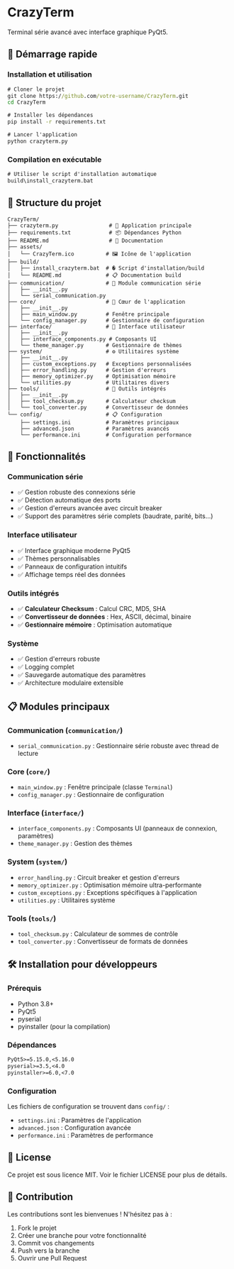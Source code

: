 # CrazyTerm

Terminal série avancé avec interface graphique PyQt5.

## 🚀 Démarrage rapide

### Installation et utilisation
```cmd
# Cloner le projet
git clone https://github.com/votre-username/CrazyTerm.git
cd CrazyTerm

# Installer les dépendances
pip install -r requirements.txt

# Lancer l'application
python crazyterm.py
```

### Compilation en exécutable
```cmd
# Utiliser le script d'installation automatique
build\install_crazyterm.bat
```

## 📁 Structure du projet

```
CrazyTerm/
├── crazyterm.py                # 🎯 Application principale
├── requirements.txt            # 📦 Dépendances Python
├── README.md                   # 📖 Documentation
├── assets/
│   └── CrazyTerm.ico          # 🖼️ Icône de l'application
├── build/
│   ├── install_crazyterm.bat  # �️ Script d'installation/build
│   └── README.md              # 📋 Documentation build
├── communication/             # 📡 Module communication série
│   ├── __init__.py
│   └── serial_communication.py
├── core/                      # 🧠 Cœur de l'application
│   ├── __init__.py
│   ├── main_window.py         # Fenêtre principale
│   └── config_manager.py      # Gestionnaire de configuration
├── interface/                 # 🎨 Interface utilisateur
│   ├── __init__.py
│   ├── interface_components.py # Composants UI
│   └── theme_manager.py       # Gestionnaire de thèmes
├── system/                    # ⚙️ Utilitaires système
│   ├── __init__.py
│   ├── custom_exceptions.py   # Exceptions personnalisées
│   ├── error_handling.py      # Gestion d'erreurs
│   ├── memory_optimizer.py    # Optimisation mémoire
│   └── utilities.py           # Utilitaires divers
├── tools/                     # 🔧 Outils intégrés
│   ├── __init__.py
│   ├── tool_checksum.py       # Calculateur checksum
│   └── tool_converter.py      # Convertisseur de données
└── config/                    # 📋 Configuration
    ├── settings.ini           # Paramètres principaux
    ├── advanced.json          # Paramètres avancés
    └── performance.ini        # Configuration performance
```

## 🔧 Fonctionnalités

### Communication série
- ✅ Gestion robuste des connexions série
- ✅ Détection automatique des ports
- ✅ Gestion d'erreurs avancée avec circuit breaker
- ✅ Support des paramètres série complets (baudrate, parité, bits...)

### Interface utilisateur
- ✅ Interface graphique moderne PyQt5
- ✅ Thèmes personnalisables
- ✅ Panneaux de configuration intuitifs
- ✅ Affichage temps réel des données

### Outils intégrés
- ✅ **Calculateur Checksum** : Calcul CRC, MD5, SHA
- ✅ **Convertisseur de données** : Hex, ASCII, décimal, binaire
- ✅ **Gestionnaire mémoire** : Optimisation automatique

### Système
- ✅ Gestion d'erreurs robuste
- ✅ Logging complet
- ✅ Sauvegarde automatique des paramètres
- ✅ Architecture modulaire extensible

## 📋 Modules principaux

### Communication (`communication/`)
- `serial_communication.py` : Gestionnaire série robuste avec thread de lecture

### Core (`core/`)
- `main_window.py` : Fenêtre principale (classe `Terminal`)
- `config_manager.py` : Gestionnaire de configuration

### Interface (`interface/`)
- `interface_components.py` : Composants UI (panneaux de connexion, paramètres)
- `theme_manager.py` : Gestion des thèmes

### System (`system/`)
- `error_handling.py` : Circuit breaker et gestion d'erreurs
- `memory_optimizer.py` : Optimisation mémoire ultra-performante
- `custom_exceptions.py` : Exceptions spécifiques à l'application
- `utilities.py` : Utilitaires système

### Tools (`tools/`)
- `tool_checksum.py` : Calculateur de sommes de contrôle
- `tool_converter.py` : Convertisseur de formats de données

## 🛠️ Installation pour développeurs

### Prérequis
- Python 3.8+
- PyQt5
- pyserial
- pyinstaller (pour la compilation)

### Dépendances
```txt
PyQt5>=5.15.0,<5.16.0
pyserial>=3.5,<4.0
pyinstaller>=6.0,<7.0
```

### Configuration
Les fichiers de configuration se trouvent dans `config/` :
- `settings.ini` : Paramètres de l'application
- `advanced.json` : Configuration avancée
- `performance.ini` : Paramètres de performance

## 📄 License

Ce projet est sous licence MIT. Voir le fichier LICENSE pour plus de détails.

## 🤝 Contribution

Les contributions sont les bienvenues ! N'hésitez pas à :
1. Fork le projet
2. Créer une branche pour votre fonctionnalité
3. Commit vos changements
4. Push vers la branche
5. Ouvrir une Pull Request
